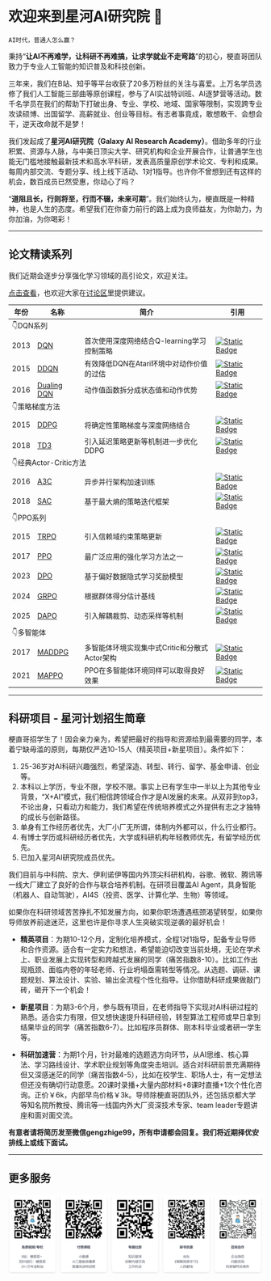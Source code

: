 # 欢迎来到星河AI研究院 👋

    AI时代，普通人怎么赢？


秉持“**让AI不再难学，让科研不再难搞，让求学就业不走弯路**”的初心，梗直哥团队致力于专业人工智能的知识普及和科技创新。

三年来，我们在B站、知乎等平台收获了20多万粉丝的关注与喜爱。上万名学员选修了我们人工智能三部曲等原创课程，参与了AI实战特训班、AI逐梦营等活动。数千名学员在我们的帮助下打破出身、专业、学校、地域、国家等限制，实现跨专业攻读硕博、出国留学、高薪就业、创业等目标。有志者事竟成，敢想敢干、会想会干，逆天改命就不是梦！

我们发起成了**星河AI研究院（Galaxy AI Research Academy）**。借助多年的行业积累、资源与人脉，与中美日顶尖大学、研究机构和企业开展合作，让普通学生也能无门槛地接触最新技术和高水平科研，发表高质量原创学术论文、专利和成果。每周内部交流、专题分享、线上线下活动、1对1指导。也许你不曾想到还有这样的机会，数百成员已然受惠，你动心了吗？

“**道阻且长，行则将至，行而不辍，未来可期**”。我们始终认为，梗直既是一种精神，也是人生的态度。希望我们在你奋力前行的路上成为良师益友，为你助力，为你加油，为你喝彩！

---

## 论文精读系列

我们近期会逐步分享强化学习领域的高引论文，欢迎关注。

[点击查看](https://space.bilibili.com/1921388479)，也欢迎大家在[讨论区](https://github.com/Gengzhige/Gengzhige/discussions)里提供建议。

<table>
    <thead><tr><th>年份</th><th>名称</th><th>简介</th><th>引用</th></tr></thead>
    <tbody>
        <tr><td colspan="4">👇️DQN系列</td></tr>
        <tr><td>2013</td><td><a href='https://arxiv.org/abs/1312.5602' target='_blank'>DQN</a></td><td>首次使用深度网络结合Q-learning学习控制策略</td><td><a href='https://www.semanticscholar.org/paper/Playing-Atari-with-Deep-Reinforcement-Learning-Mnih-Kavukcuoglu/2319a491378867c7049b3da055c5df60e1671158' target='_blank'><img alt="Static Badge" src="https://img.shields.io/badge/citation-12264-blue"></a></td></tr>
        <tr><td>2015</td><td><a href='https://arxiv.org/abs/1509.06461' target='_blank'>DDQN</a></td><td>有效降低DQN在Atari环境中对动作价值的过估</td><td><a href='https://www.semanticscholar.org/paper/Deep-Reinforcement-Learning-with-Double-Q-Learning-Hasselt-Guez/3b9732bb07dc99bde5e1f9f75251c6ea5039373e' target='_blank'><img alt="Static Badge" src="https://img.shields.io/badge/citation-7662-blue"></a></a></td></tr>
        <tr><td>2016</td><td><a href='https://arxiv.org/abs/1511.06581' target='_blank'>Dualing DQN</a></td><td>动作值函数拆分成状态值和动作优势</td><td><a href='https://www.semanticscholar.org/paper/Dueling-Network-Architectures-for-Deep-Learning-Wang-Schaul/4c05d7caa357148f0bbd61720bdd35f0bc05eb81' target='_blank'><img alt="Static Badge" src="https://img.shields.io/badge/citation-3768-blue"></a></a></td></tr>
        <tr><td colspan="4">👇️策略梯度方法</td></tr>
        <tr><td>2015</td><td><a href='https://arxiv.org/abs/1509.02971' target='_blank'>DDPG</a></td><td>将确定性策略梯度与深度网络结合</td><td><a href='https://www.semanticscholar.org/paper/Continuous-control-with-deep-reinforcement-learning-Lillicrap-Hunt/024006d4c2a89f7acacc6e4438d156525b60a98f' target='_blank'><img alt="Static Badge" src="https://img.shields.io/badge/citation-13285-blue"></a></a></td></tr>
        <tr><td>2018</td><td><a href='https://arxiv.org/abs/1802.09477' target='_blank'>TD3</a></td><td>引入延迟策略更新等机制进一步优化DDPG</td><td><a href='https://www.semanticscholar.org/paper/Addressing-Function-Approximation-Error-in-Methods-Fujimoto-Hoof/4debb99c0c63bfaa97dd433bc2828e4dac81c48b' target='_blank'><img alt="Static Badge" src="https://img.shields.io/badge/citation-5211-blue"></a></a></td></tr>
        <tr><td colspan="4">👇️经典Actor-Critic方法</td></tr>
        <tr><td>2016</td><td><a href='https://arxiv.org/abs/1602.01783' target='_blank'>A3C</a></td><td>异步并行架构加速训练</td><td><a href='https://www.semanticscholar.org/paper/Asynchronous-Methods-for-Deep-Reinforcement-Mnih-Badia/69e76e16740ed69f4dc55361a3d319ac2f1293dd' target='_blank'><img alt="Static Badge" src="https://img.shields.io/badge/citation-8879-blue"></a></a></td></tr>
        <tr><td>2018</td><td><a href='https://arxiv.org/abs/1801.01290' target='_blank'>SAC</a></td><td>基于最大熵的策略迭代框架</td><td><a href='https://www.semanticscholar.org/paper/Soft-Actor-Critic%3A-Off-Policy-Maximum-Entropy-Deep-Haarnoja-Zhou/811df72e210e20de99719539505da54762a11c6d' target='_blank'><img alt="Static Badge" src="https://img.shields.io/badge/citation-8406-blue"></a></a></td></tr>
        <tr><td colspan="4">👇️PPO系列</td></tr>
        <tr><td>2015</td><td><a href='https://arxiv.org/abs/1502.05477' target='_blank'>TRPO</a></td><td>引入信赖域约束策略更新</td><td><a href='https://www.semanticscholar.org/paper/Trust-Region-Policy-Optimization-Schulman-Levine/449532187c94af3dd3aa55e16d2c50f7854d2199' target='_blank'><img alt="Static Badge" src="https://img.shields.io/badge/citation-6796-blue"></a></a></td></tr>
        <tr><td>2017</td><td><a href='https://arxiv.org/abs/1707.06347' target='_blank'>PPO</a></td><td>最广泛应用的强化学习方法之一</td><td><a href='https://www.semanticscholar.org/paper/Proximal-Policy-Optimization-Algorithms-Schulman-Wolski/dce6f9d4017b1785979e7520fd0834ef8cf02f4b' target='_blank'><img alt="Static Badge" src="https://img.shields.io/badge/citation-19265-blue"></a></a></td></tr>
        <tr><td>2023</td><td><a href='https://arxiv.org/abs/2305.18290' target='_blank'>DPO</a></td><td>基于偏好数据隐式学习奖励模型</td><td><a href='https://www.semanticscholar.org/paper/Direct-Preference-Optimization%3A-Your-Language-Model-Rafailov-Sharma/0d1c76d45afa012ded7ab741194baf142117c495' target='_blank'><img alt="Static Badge" src="https://img.shields.io/badge/citation-4139-blue"></a></a></td></tr>
        <tr><td>2024</td><td><a href='https://arxiv.org/abs/2402.03300' target='_blank'>GRPO</a></td><td>根据群体得分估计基线</td><td><a href='https://www.semanticscholar.org/paper/DeepSeekMath%3A-Pushing-the-Limits-of-Mathematical-in-Shao-Wang/35b142ea69598e6241f0011312128031df55895c' target='_blank'><img alt="Static Badge" src="https://img.shields.io/badge/citation-1274-blue"></a></a></td></tr>
        <tr><td>2025</td><td><a href='https://arxiv.org/abs/2503.14476' target='_blank'>DAPO</a></td><td>引入解耦裁剪、动态采样等机制</td><td><a href='https://www.semanticscholar.org/paper/DAPO%3A-An-Open-Source-LLM-Reinforcement-Learning-at-Yu-Zhang/dd4cfde3e135f799a9a71b4f57e13a29de89f7e3' target='_blank'><img alt="Static Badge" src="https://img.shields.io/badge/citation-215-blue"></a></a></td></tr>
        <tr><td colspan="4">👇️多智能体</td></tr>
        <tr><td>2017</td><td><a href='https://arxiv.org/abs/1706.02275' target='_blank'>MADDPG</a></td><td>多智能体环境实现集中式Critic和分散式Actor架构</td><td><a href='https://www.semanticscholar.org/paper/Multi-Agent-Actor-Critic-for-Mixed-Environments-Lowe-Wu/7c3ece1ba41c415d7e81cfa5ca33a8de66efd434' target='_blank'><img alt="Static Badge" src="https://img.shields.io/badge/citation-4509-blue"></a></a></td></tr>
        <tr><td>2021</td><td><a href='https://arxiv.org/abs/2103.01955' target='_blank'>MAPPO</a></td><td>PPO在多智能体环境同样可以取得良好效果</td><td><a href='https://www.semanticscholar.org/paper/The-Surprising-Effectiveness-of-PPO-in-Cooperative-Yu-Velu/3a315c81a98851f0614c09fef6a14c30d6a1e63c' target='_blank'><img alt="Static Badge" src="https://img.shields.io/badge/citation-1271-blue"></a></a></td></tr>
    </tbody>
</table>

---

## 科研项目 - 星河计划招生简章

梗直哥招学生了！因会亲力亲为，希望把最好的指导和资源给到最需要的同学，本着宁缺毋滥的原则，每期仅严选10-15人（精英项目+新星项目）。条件如下：
1. 25-36岁对AI科研兴趣强烈，希望深造、转型、转行、留学、基金申请、创业等。
2. 本科以上学历，专业不限，学校不限。事实上已有学生中一半以上为其他专业背景，“X+AI”模式，我们相信跨领域合作才是AI发展的未来。从双非到top3，不论出身，只看动力和能力，我们希望在传统培养模式之外提供有志之才独特的成长与创新路径。
3. 单身有工作经历者优先，大厂小厂无所谓，体制内外都可以，什么行业都行。
4. 有博士学历或科研经历者优先，大学或科研机构年轻教师优先，有留学经历优先。
5. 已加入星河AI研究院成员优先。

我们目前与中科院、京大、伊利诺伊等国内外顶尖科研机构，谷歌、微软、腾讯等一线大厂建立了良好的合作与联合培养机制。在研项目覆盖AI Agent，具身智能（机器人、自动驾驶），AI4S（投资、医学、计算化学、生物）等领域。

如果你在科研领域苦苦挣扎不知发展方向，如果你职场遭遇瓶颈渴望转型，如果你导师放养前途迷茫，这里也许是你寻求人生突破实现逆袭的最好机会！

- **精英项目**：为期10-12个月，定制化培养模式，全程1对1指导，配备专业导师和合作资源。适合有一定实力和想法，希望能迫切改变当前处境，无论在学术上、职业发展上实现转型和跨越式发展的同学（痛苦指数8-10）。比如工作出现瓶颈、面临内卷的年轻老师、行业坍塌亟需转型等情况。从选题、调研、课题规划、算法设计、实验、输出全流程个性化指导。让你借助科研成果做敲门砖，砸开下一个机会！

- **新星项目**：为期3-6个月，参与既有项目，在老师指导下实现对AI科研过程的熟悉。适合实力有限，但又想快速提升科研经验，转型算法工程师或早日拿到结果毕业的同学（痛苦指数6-7）。比如程序员群体、刚本科毕业或者研一学生等。

- **科研加速营**：为期1个月，针对最难的选题选方向环节，从AI思维、核心算法、学习路线设计、学术职业规划等角度突击培训。适合对科研前景充满期待但又深感迷茫的同学（痛苦指数4-5），比如在校学生、职场人士，有一定想法但还没有确切行动意愿。20课时录播+大量内部材料+8课时直播+1次个性化咨询。正价￥6k，内部早鸟价格￥3k。导师除梗直哥团队外，还包括京都大学等知名院所教授、腾讯等一线国内外大厂资深技术专家、team leader专题讲座和面对面交流。

**有意者请将简历发至微信gengzhige99，所有申请都会回复。我们将近期择优安排线上或线下面试。**

---

## 更多服务

![更多服务](./asset/more.png)